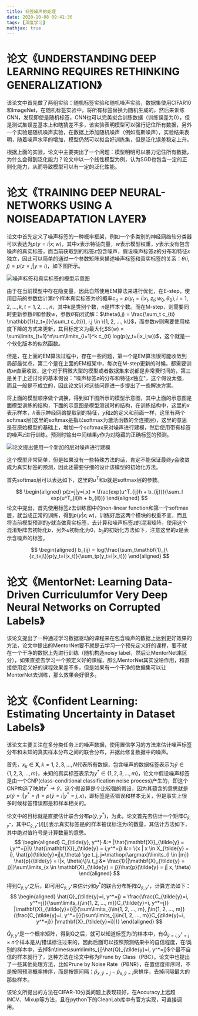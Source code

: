 ```yaml
---
title: 标签噪声的处理
date: 2020-10-08 09:41:36
tags: [深度学习]
mathjax: true
---
```


# 论文《UNDERSTANDING DEEP LEARNING REQUIRES RETHINKING GENERALIZATION》
该论文中首先做了两组实验：随机标签实验和随机噪声实验，数据集使用CIFAR10和ImageNet，在随机标签实验中，将所有标签替换为随机生成的，然后来训练CNN，发现即使是随机标签，CNN也可以完美拟合训练数据（训练误差为0），但是测试集误差基本上和瞎猜差不多，该实验表明模型可以强行记住所有数据，另外一个实验是随机噪声实验，在数据上添加随机噪声（例如高斯噪声），实验结果表明，随着噪声水平的增加，模型仍然可以拟合好训练集，但是泛化误差稳定上升。

根据上面的实验，论文中主要突出了一个问题：模型明明可以暴力记住所有数据，为什么会得到泛化能力？论文中以一个线性模型为例，认为SGD也包含一定的正则化能力，从而导致模型可以有一定的泛化性能。

# 论文《TRAINING DEEP NEURAL-NETWORKS USING A NOISEADAPTATION LAYER》
论文中首先定义了噪声标签的一种概率框架，例如一个多类别的神经网络软分类器可以表达为$p(y=i|x;w)$，其中$x$表示特征向量，$w$表示模型权重，$y$表示没有包含噪声的真实标签，而当前获取到的标签$z$包含噪声，假设噪声标签$z$的分布和特征$x$独立，因此可以简单的通过一个参数矩阵来描述噪声标签和真实标签的关系：$\theta(i,j)=p(z=j|y=i)$，如下图所示。

![噪声标签和真实标签的模型示意图](噪声标签和真实标签的关系.png)

由于在当前模型中存在隐变量，因此自然使用EM算法来进行优化，在E-step，使用目前的参数估计第$t$个样本真实标签为$i$的概率$c_{ti} = p(y_t = i | x_t, z_t; w_0, \theta_0), i=1,2,...,k, t=1,2,...,n$，其中$k$是类别个数，$n$是样本个数。而在M-step，则需要同时更新参数$\theta$和参数$w$，参数$\theta$有闭式解：$\theta(i,j) = \frac{\sum_t c_{ti} \mathbb{1}(z_t=j)}{\sum_t c_{ti}}, i,j \in \{1, 2, ..., k\}$，而参数$w$则需要使用梯度下降的方式来更新，其目标定义为最大化$S(w) = \sum\limits_{t=1}^n\sum\limits_{i=1}^k c_{ti} log(p(y_t=i|x_i;w))$，这个就是一个软化版本的似然函数。

但是，在上面的EM算法过程中，存在一些问题，第一个是EM算法很可能收敛到局部最优点，第二个是在上面的EM框架中，每次在M-step更新的时候，都需要训练$w$直至收敛，这个对于稍微大型的模型或者数据集来说都是非常费时间的，第三是关于上述讨论的基本假设："噪声标签$z$的分布和特征$x$独立"，这个假设太强，而且一般是不成立的，因此论文针对这些问题进一步提出了一些解决方案。

将上面的模型顺序做个调换，得到如下图所示的模型示意图，其中上面的示意图是面模型训练的结构，下面的示意图是模型测试时的结构，在训练结构中，这里的$x$表示样本，$h$表示神经网络提取到的特征，$y$和$z$的定义和前面一样，这里有两个softmax层(这里的softmax是指以softmax为激活函数的全连接层)，这里的意思是在原始模型的基础上，增加一个softmax来对噪声进行建模，然后使用带有标签的噪声$z$进行训练。预测时输出中间结果$y$作为对隐藏的正确标签的预测。

![论文提出使用一个新加的层对噪声进行建模](sModel.png)

这个模型非常简单，但是如果没有一些特殊方法的话，肯定不能保证最终$y$会收敛成为真实标签的预测，因此还需要仔细的设计该模型的初始化方法。

首先softmax层可以表达如下，这里的$u^T$和$b$就是softmax层的参数。

$$
\begin{aligned}
    p(z=j|y=i,x) = \frac{exp(u^T_{ij}h + b_{ij})}{\sum_l exp(u^T_{il}h + b_{il})}
\end{aligned}
$$
论文中提出，首先使用标签$z$去训练图中的non-linear function和第一个softmax层，就当成正常的训练，得到$p(y|x;w)$，训练好后这两个模块的权重不变，而且将当前模型预测的$y$就当做真实标签，去计算和噪声标签$z$的混淆矩阵，使用这个混淆矩阵去初始化$b$，另外$u$初始化为0，$b_{ij}$的初始化方法如下，注意这里的$z$是表示含噪声的标签。

$$
\begin{aligned}
    b_{ij} = log(\frac{\sum_t\mathbf{1}_{\{z_t=j\}}p(y_t=i|x_t)}{\sum_tp(y_t=i|x_t)})
\end{aligned}
$$


# 论文《MentorNet: Learning Data-Driven Curriculumfor Very Deep Neural Networks on Corrupted Labels》
该论文提出了一种通过学习数据驱动的课程来在包含噪声的数据上达到更好效果的方法，论文中提出的MentorNet要不就是去学习一个预先定义好的课程，要不就在一个干净的数据上先进行训练（随机构造noisy label，然后让MentorNet来区分），如果直接去学习一个预定义好的课程，那么MentorNet其实没啥作用，和直接使用定义好的课程效果差不多，但是如果有一个干净的数据集可以让MentorNet去训练，那么效果会好很多。


# 论文《Confident Learning: Estimating Uncertainty in Dataset Labels》
该论文主要关注在多分类任务上的噪声数据，使用置信学习的方法来估计噪声标签分布和未知的真实样本分布之间的联合分布，并据此修复数据中的噪声。

首先，$x_k \in \mathbf{X}, k=1,2,3,...,N$代表所有数据，包含噪声的数据标签表示为$\tilde{y} \in \{1, 2, 3, ..., m\}$，未知的真实标签表示为$y^* \in \{1, 2, 3, ..., m\}$，论文中假设噪声标签是由一个CNP(class-conditional classification noise process)产生的，即这个CNP构造了映射$y^* \rightarrow \tilde{y}$，这个假设算是个比较强的假设，因为其蕴含的意思就是$p(\tilde{y} = i|y^*=j) = p(\tilde{y} = i|y^*=j,x)$，即标签是否错误和样本无关，但是事实上很多时候标签错误都是和样本相关的。

论文中的目标就是直接估计联合分布$p(\tilde{y}, y^*)$，为此，论文首先去估计一个矩阵$C_{\tilde{y}, y^*}$，其中$C_{\tilde{y}, y^*}[i][j]$表示真实标签是$j$的样本被误标注为$i$的数量，其估计方法如下，其中绝对值符号是计算数量的意思。
$$
\begin{aligned}
    C_{\tilde{y}, y^*} &:= |\hat{\mathbf{X}}_{\tilde{y} = i,y^*=j}|\\
    \hat{\mathbf{X}}_{\tilde{y} = i,y^*=j} &:= \{x | x \in X_{\tilde{y} = i}, \hat{p}(\tilde{y}=j|x,\theta) \ge t_j, j=\mathop{\argmax}\limits_{l \in [m]} \hat{p}(\tilde{y} = l|x, \theta)\}\\
    t_j &= \frac{1}{|\mathbf{X}_{\tilde{y} = j}|}\sum\limits_{x \in \mathbf{X}_{\tilde{y} = j}}\hat{p}(\tilde{y} = j| x, \theta)
\end{aligned}
$$

得到$C_{\tilde{y}, y^*}$之后，即可用$C_{\tilde{y}, y^*}$来估计$\tilde{y}$和$y^*$的联合分布矩阵$Q_{\tilde{y}, y^*}$，计算方法如下：
$$
\begin{aligned}
    \hat{Q}_{\tilde{y}=i, y^*=j} = \frac{\frac{C_{\tilde{y}=i, y^*=j}}{\sum\limits_{j\in{1, 2, ..., m}}C_{\tilde{y}=i, y^*=j}} |\mathbf{X}_{\tilde{y}=i}|}{\sum\limits_{i\in{1, 2, ..., m}, j\in{1, 2, ..., m}}(\frac{C_{\tilde{y}=i, y^*=j}}{\sum\limits_{j\in{1, 2, ..., m}}C_{\tilde{y}=i, y^*=j}} |\mathbf{X}_{\tilde{y}=i}|)}
\end{aligned}
$$

$\hat{Q}_{\tilde{y}, y^*}$是一个概率矩阵，得到Q之后，就可以知道标签为$i$的样本中，有$\hat{Q}_{\tilde{y}=i, y^*=j} \times n$个样本是从$j$错误标注过来的，因此后面可以按照预测结果中的自信程度，在$i$类别的样本中，去掉$n\times\sum\limits_{j}\hat{Q}_{\tilde{y}=i, y^*=j}$个最不自信的样本就行了，这种方法在论文中称为Prune by Class（PBC）。论文中也提出了一些其他处理方法，比如Prune by Noise Rate（PBNR），在置信度排序时，不是按照预测概率排序，而是按照间隔：$\hat{p}_{x,\tilde{y}=j} - \hat{p}_{x,\tilde{y}=i}$来排序，去掉间隔最大的那些样本。

该论文所提出的方法在CIFAR-10分类问题上表现较好，在Accuracy上远超INCV、Mixup等方法，且在python下的CleanLab库中有官方实现，可直接调用。
